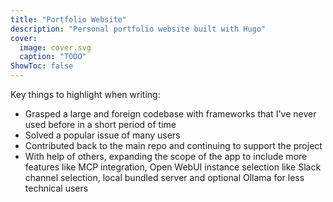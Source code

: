 ```yaml
---
title: "Portfolio Website"
description: "Personal portfolio website built with Hugo"
cover:
  image: cover.svg
  caption: "TODO"
ShowToc: false
---
```


Key things to highlight when writing:

- Grasped a large and foreign codebase with frameworks that I've never used before in a short period of time
- Solved a popular issue of many users
- Contributed back to the main repo and continuing to support the project
- With help of others, expanding the scope of the app to include more features like MCP integration, Open WebUI instance selection like Slack channel selection, local bundled server and optional Ollama for less technical users
